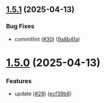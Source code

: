 ## [1.5.1](https://github.com/Arunkumarcs/rule-engine/compare/v1.5.0...v1.5.1) (2025-04-13)


### Bug Fixes

* commitlint ([#30](https://github.com/Arunkumarcs/rule-engine/issues/30)) ([9a8b4fa](https://github.com/Arunkumarcs/rule-engine/commit/9a8b4fa6ffa795e79b7f0d58b4cef21b606bfb2f))

# [1.5.0](https://github.com/Arunkumarcs/rule-engine/compare/v1.4.3...v1.5.0) (2025-04-13)


### Features

* update ([#28](https://github.com/Arunkumarcs/rule-engine/issues/28)) ([ecf39b8](https://github.com/Arunkumarcs/rule-engine/commit/ecf39b817bdcc24b5cdd6ce1fb953a5506b70f40))
